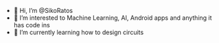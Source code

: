 - 👋 Hi, I’m @SikoRatos
- 👀 I’m interested to Machine Learning, AI, Android apps and anything it has code ins
- 🌱 I’m currently learning how to design circuits

<!---
SikoRatos/SikoRatos is a ✨ special ✨ repository because its `README.md` (this file) appears on your GitHub profile.
You can click the Preview link to take a look at your changes.
--->
